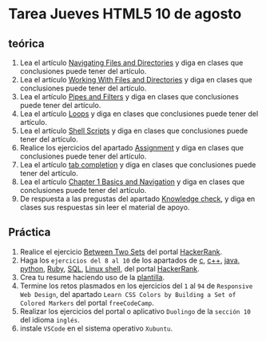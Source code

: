 # Tarea Jueves HTML5 10 de agosto

## teórica

1. Lea el artículo [Navigating Files and Directories](https://swcarpentry.github.io/shell-novice/02-filedir.html) y diga en clases que conclusiones puede tener del artículo.
2. Lea el artículo [Working With Files and Directories](https://swcarpentry.github.io/shell-novice/03-create.html) y diga en clases que conclusiones puede tener del artículo.
3. Lea el artículo [Pipes and Filters](https://swcarpentry.github.io/shell-novice/04-pipefilter.html) y diga en clases que conclusiones puede tener del artículo.
4. Lea el artículo [Loops](https://swcarpentry.github.io/shell-novice/05-loop.html) y diga en clases que conclusiones puede tener del artículo.
5. Lea el artículo [Shell Scripts](https://swcarpentry.github.io/shell-novice/06-script.html) y diga en clases que conclusiones puede tener del artículo.
6. Realice los ejercicios del apartado [Assignment](https://www.theodinproject.com/lessons/foundations-command-line-basics#assignment) y diga en clases que conclusiones puede tener del artículo.
7. Lea el artículo [tab completion](https://en.wikipedia.org/wiki/Command-line_completion) y diga en clases que conclusiones puede tener del artículo.
8. Lea el artículo [Chapter 1 Basics and Navigation](https://www.softcover.io/read/fc6c09de/unix_commands/basics#sec-basics-cd) y diga en clases que conclusiones puede tener del artículo.
9. De respuesta a las pregustas del apartado [Knowledge check](https://www.theodinproject.com/lessons/foundations-command-line-basics#knowledge-check), y diga en clases sus respuestas sin leer el material de apoyo.

## Práctica

1. Realice el ejercicio [Between Two Sets](https://www.hackerrank.com/challenges/between-two-sets/problem?isFullScreen=false) del portal [HackerRank](https://www.hackerrank.com/dashboard).
2. Haga los `ejercicios del 8 al 10` de los apartados de [c](https://www.hackerrank.com/domains/c), [c++](https://www.hackerrank.com/domains/cpp), [java](https://www.hackerrank.com/domains/java), [python](https://www.hackerrank.com/domains/python), [Ruby](https://www.hackerrank.com/domains/ruby), [SQL](https://www.hackerrank.com/domains/sql), [Linux shell](https://www.hackerrank.com/domains/shell), del portal [HackerRank](https://www.hackerrank.com/dashboard).
3. Crea tu resume haciendo uso de la [plantilla](https://docs.google.com/document/d/1jfUa4HGBDjt2peJPQ0Wg1YhdGkCoSysS6QMT4u8bCic/edit?usp=sharing).
4. Termine los retos plasmados en los ejercicios del `1` al `94` de `Responsive Web Design`, del apartado `Learn CSS Colors by Building a Set of Colored Markers` del portal `freeCodeCamp`.
5. Realizar los ejercicios del portal o aplicativo `Duolingo` de la `sección 10` del idioma `inglés`.
6. instale `VSCode` en el sistema operativo `Xubuntu`.